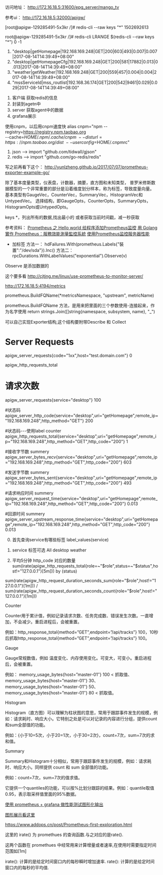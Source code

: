 访问地址：
http://172.16.18.5:31600/epg_server/mango_tv

参考ui：
http://172.16.18.5:32000/apigw/

[root@apigw-129285491-5x3kr /]# redis-cli --raw keys "*"
1502692613

root@apigw-129285491-5x3kr /]# redis-cli LRANGE  $(redis-cli --raw keys "*") 0 -1 
1) "desktop|getHomepage|192.168.169.248|GET|200|603|493|0.007|0.007|2017-08-14T14:39:49+08:00"
2) "desktop|getHomepageCfg|192.168.169.248|GET|200|581|17882|0.013|0.013|2017-08-14T14:39:49+08:00"
3) "weather|getWeather|192.168.169.248|GET|200|559|457|0.004|0.004|2017-08-14T14:39:49+08:00"
4) "mssServiceId|mss_routlist|192.168.36.174|GET|200|542|9461|0.029|0.029|2017-08-14T14:39:49+08:00"



1. 客户端 获取redis的信息
2. 封装到agetn中
3. server 获取agent中的数据
4. grafana展示



使用cnpm，以后用cnpm速度快
alias cnpm="npm --registry=https://registry.npm.taobao.org \
--cache=$HOME/.npm/.cache/cnpm \
--disturl=https://npm.taobao.org/dist \
--userconfig=$HOME/.cnpmrc"


1. json --> import "github.com/tidwall/gjson"
2. redis --> import "github.com/go-redis/redis"

写之前再看下这个：
http://yunlzheng.github.io/2017/07/07/prometheus-exporter-example-go/


除了基本度量类型，仪表盘，计数器，摘要，直方图和未知类型，
普罗米修斯数据模型的一个非常重要的部分是沿着维度划分样本，称为标签，导致度量向量。
基本类型有GaugeVec，CounterVec，SummaryVec，HistogramVec和UntypedVec。
选择结构，即GaugeOpts，CounterOpts，SummaryOpts，HistogramOpts或UntypedOpts。



keys *，列出所有的数据,找出最小的   或者获取当前时间戳，减一秒获取


参考资料：
[Prometheus 之 Hello world
](https://bugs.ltd/article/1501476325406?p=1&m=0)
[给程序添加Prometheus监控](https://mzh.io/%E7%BB%99%E7%A8%8B%E5%BA%8F%E6%B7%BB%E5%8A%A0Prometheus%E7%9B%91%E6%8E%A7)
[用 Golang 實作 Prometheus：服務效能測量監控系統](https://yami.io/golang-prometheus/)
[使用Prometheus监控服务器性能](http://cjting.me/linux/use-prometheus-to-monitor-server/)

+ 加标签
方法一：
hdFailures.With(prometheus.Labels{"裝置":"/dev/sda"}).Inc()
方法二：
rpcDurations.WithLabelValues("exponential").Observe(v)


Observe 是添加数据的


这个要多看
http://cjting.me/linux/use-prometheus-to-monitor-server/

http://172.16.18.5:4194/metrics



prometheus.BuildFQName(*metricsNamespace, "upstream", metricName)

prometheus.BuildFQName 方法，是用来把里面的三个参数使用-连接起来，作为名字使用
return strings.Join([]string{namespace, subsystem, name}, "_")




可以自己实现Exporter结构,这个结构要附带Describe 和 Collect



# Server Requests
apigw_server_requests{code="1xx",host="test.domain.com"} 0


apigw_http_requests_total

# 请求次数
apigw_server_requests{service="desktop"} 100

#状态码
apigw_server_http_code{service="desktop",uri="getHomepage",remote_ip="192.168.169.248",http_method="GET"} 200

#状态码---使用label counter
apigw_http_requests_total{service="desktop",uri="getHomepage",remote_ip="192.168.169.248",http_method="GET",http_code="200"} 1

#接收字节数 summery
apigw_server_bytes_recv{service="desktop",uri="getHomepage",remote_ip="192.168.169.248",http_method="GET",http_code="200"} 603

#发送字节数 summery
apigw_server_bytes_sent{service="desktop",uri="getHomepage",remote_ip="192.168.169.248",http_method="GET",http_code="200"} 493

#请求响应时间 summery
apigw_server_request_time{service="desktop",uri="getHomepage",remote_ip="192.168.169.248",http_method="GET",http_code="200"} 0.013

#回源时间 summery
apigw_server_upstream_response_time{service="desktop",uri="getHomepage",remote_ip="192.168.169.248",http_method="GET",http_code="200"} 0.013



0. 首先查询service有哪些标签
label_values(service)


1. service 标签可选
All
desktop
weather


2. 平均5分钟  http_code 对应的数量
sum(irate(apigw_http_requests_total{role=~"$role",status=~"$status",host!="127.0.0.1"}[5m])) by (status)

sum(rate(apigw_http_request_duration_seconds_sum{role="$role",host!="127.0.0.1"}[1m])) / sum(rate(apigw_http_request_duration_seconds_count{role="$role",host!="127.0.0.1"}[1m]))





Counter

Counter用于累计值，例如记录请求次数、任务完成数、错误发生次数。一直增加，不会减少。重启进程后，会被重置。

例如：http_response_total{method=”GET”,endpoint=”/api/tracks”} 100，10秒后抓取http_response_total{method=”GET”,endpoint=”/api/tracks”} 100。

Gauge

Gauge常规数值，例如 温度变化、内存使用变化。可变大，可变小。重启进程后，会被重置。

例如： memory_usage_bytes{host=”master-01″} 100 < 抓取值、memory_usage_bytes{host=”master-01″} 30、memory_usage_bytes{host=”master-01″} 50、memory_usage_bytes{host=”master-01″} 80 < 抓取值。

Histogram

Histogram（直方图）可以理解为柱状图的意思，常用于跟踪事件发生的规模，例如：请求耗时、响应大小。它特别之处是可以对记录的内容进行分组，提供count和sum全部值的功能。

例如：{小于10=5次，小于20=1次，小于30=2次}，count=7次，sum=7次的求和值。

Summary

Summary和Histogram十分相似，常用于跟踪事件发生的规模，例如：请求耗时、响应大小。同样提供 count 和 sum 全部值的功能。

例如：count=7次，sum=7次的值求值。

它提供一个quantiles的功能，可以按%比划分跟踪的结果。例如：quantile取值0.95，表示取采样值里面的95%数据。


[使用 prometheus + grafana 做性能测试图形化输出](http://blog.makerome.com/2017/03/11/use-promethues-and-grafana-as-perfomance-report.html)

[图形展示看这里](https://www.howtoing.com/how-to-add-a-prometheus-dashboard-to-grafana/)



https://www.addops.cn/post/Prometheus-first-exploration.html


这里的 irate() 为 promethues 的查询函数.与之对应的是rate().

这两个函数在 promethues 中经常用来计算增量或者速率,在使用时需要指定时间范围如[1m]

irate(): 计算的是给定时间窗口内的每秒瞬时增加速率.
rate(): 计算的是给定时间窗口内的每秒的平均值.